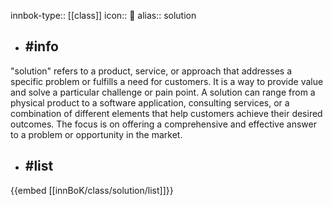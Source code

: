 innbok-type:: [[class]]
icon:: 💊
alias:: solution

- ## #info 
"solution" refers to a product, service, or approach that addresses a specific problem or fulfills a need for customers. It is a way to provide value and solve a particular challenge or pain point. A solution can range from a physical product to a software application, consulting services, or a combination of different elements that help customers achieve their desired outcomes. The focus is on offering a comprehensive and effective answer to a problem or opportunity in the market.
- ## #list 
{{embed [[innBoK/class/solution/list]]}}











